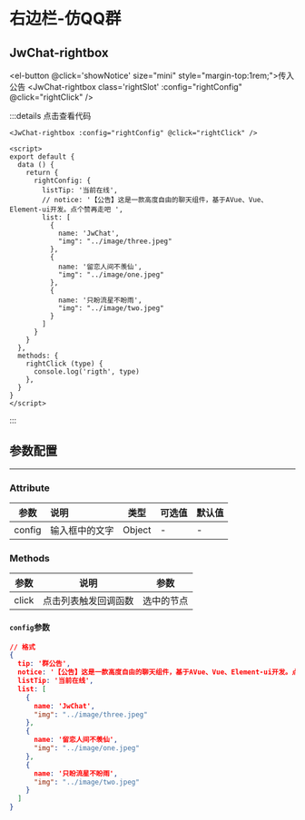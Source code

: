 
# 右边栏-仿QQ群

## JwChat-rightbox

<el-button @click='showNotice' size="mini" style="margin-top:1rem;">传入公告</el-button>
<JwChat-rightbox class='rightSlot' :config="rightConfig" @click="rightClick" />
<script>
export default {
  data () {
    return {
      show: false,
      rightConfig: {}
    }
  },
  watch:{
    show:{
      handler(newVal){
        let _c =  {
          listTip: '当前在线',
          // notice: '【公告】这是一款高度自由的聊天组件，基于AVue、Vue、Element-ui开发。点个赞再走吧 ',
          list: [
            {
              name: 'JwChat',
              "img": "../image/three.jpeg"
            },
            {
              name: '留恋人间不羡仙',
              "img": "../image/one.jpeg"
            },
            {
              name: '只盼流星不盼雨',
              "img": "../image/two.jpeg"
            }
          ]
        }
        if(newVal){
          _c.notice= '【公告】这是一款高度自由的聊天组件，基于AVue、Vue、Element-ui开发。点个赞再走吧 '
        }
        this.rightConfig = _c
      },
      immediate: true,
    }
  },
  methods: {
    rightClick (type) {
      console.log('rigth', type)
    },
    showNotice(){
      this.show = !this.show
    },
  }
}
</script>

<style scoped>
.rightSlot {
  width: 200px;
  height: 440px !important;
  margin: 2rem auto;
  overflow: hidden;
  flex-direction: column;
  box-shadow: 0 0px 0px rgba(0, 0, 0, 0.25), 0 1px 2px rgba(0, 0, 0, 0.22);
}
.rightSlot>>>li{
    list-style:none;
}
</style>

:::details 点击查看代码
``` vue
<JwChat-rightbox :config="rightConfig" @click="rightClick" />

<script>
export default {
  data () {
    return {
      rightConfig: {
        listTip: '当前在线',
        // notice: '【公告】这是一款高度自由的聊天组件，基于AVue、Vue、Element-ui开发。点个赞再走吧 ',
        list: [
          {
            name: 'JwChat',
            "img": "../image/three.jpeg"
          },
          {
            name: '留恋人间不羡仙',
            "img": "../image/one.jpeg"
          },
          {
            name: '只盼流星不盼雨',
            "img": "../image/two.jpeg"
          }
        ]
      }
    }
  },
  methods: {
    rightClick (type) {
      console.log('rigth', type)
    },
  }
}
</script>

```
:::

## 参数配置

---

### Attribute

| 参数   | 说明           | 类型   | 可选值 | 默认值 |
| ------ | :------------- | ------ | ------ | ------ |
| config | 输入框中的文字 | Object | -      | -      |

### Methods

| 参数  | 说明                 | 参数       |
| ----- | -------------------- | ---------- |
| click | 点击列表触发回调函数 | 选中的节点 |

#### `config`参数

``` json
// 格式
{
  tip: '群公告',
  notice: '【公告】这是一款高度自由的聊天组件，基于AVue、Vue、Element-ui开发。点个赞再走吧 ',
  listTip: '当前在线',
  list: [
    {
      name: 'JwChat',
      "img": "../image/three.jpeg"
    },
    {
      name: '留恋人间不羡仙',
      "img": "../image/one.jpeg"
    },
    {
      name: '只盼流星不盼雨',
      "img": "../image/two.jpeg"
    }
  ]
}
```
